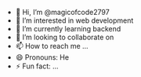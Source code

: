 - 👋 Hi, I’m @magicofcode2797
- 👀 I’m interested in web development 
- 🌱 I’m currently learning backend 
- 💞️ I’m looking to collaborate on 
- 📫 How to reach me ...
- 😄 Pronouns: He
- ⚡ Fun fact: ...

<!---
magicofcode2797/magicofcode2797 is a ✨ special ✨ repository because its `README.md` (this file) appears on your GitHub profile.
You can click the Preview link to take a look at your changes.
--->
